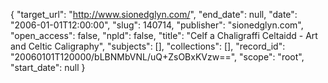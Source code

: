 {
  "target_url": "http://www.sionedglyn.com/", 
  "end_date": null, 
  "date": "2006-01-01T12:00:00", 
  "slug": 140714, 
  "publisher": "sionedglyn.com", 
  "open_access": false, 
  "npld": false, 
  "title": "Celf a Chaligraffi Celtaidd - Art and Celtic Caligraphy", 
  "subjects": [], 
  "collections": [], 
  "record_id": "20060101T120000/bLBNMbVNL/uQ+ZsOBxKVzw==", 
  "scope": "root", 
  "start_date": null
}

